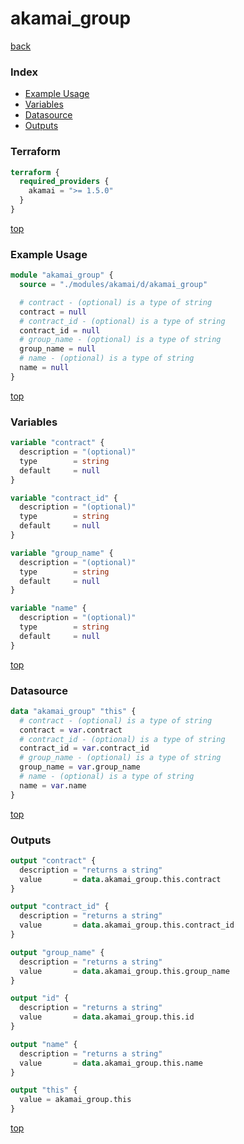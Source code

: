 # akamai_group

[back](../akamai.md)

### Index

- [Example Usage](#example-usage)
- [Variables](#variables)
- [Datasource](#datasource)
- [Outputs](#outputs)

### Terraform

```terraform
terraform {
  required_providers {
    akamai = ">= 1.5.0"
  }
}
```

[top](#index)

### Example Usage

```terraform
module "akamai_group" {
  source = "./modules/akamai/d/akamai_group"

  # contract - (optional) is a type of string
  contract = null
  # contract_id - (optional) is a type of string
  contract_id = null
  # group_name - (optional) is a type of string
  group_name = null
  # name - (optional) is a type of string
  name = null
}
```

[top](#index)

### Variables

```terraform
variable "contract" {
  description = "(optional)"
  type        = string
  default     = null
}

variable "contract_id" {
  description = "(optional)"
  type        = string
  default     = null
}

variable "group_name" {
  description = "(optional)"
  type        = string
  default     = null
}

variable "name" {
  description = "(optional)"
  type        = string
  default     = null
}
```

[top](#index)

### Datasource

```terraform
data "akamai_group" "this" {
  # contract - (optional) is a type of string
  contract = var.contract
  # contract_id - (optional) is a type of string
  contract_id = var.contract_id
  # group_name - (optional) is a type of string
  group_name = var.group_name
  # name - (optional) is a type of string
  name = var.name
}
```

[top](#index)

### Outputs

```terraform
output "contract" {
  description = "returns a string"
  value       = data.akamai_group.this.contract
}

output "contract_id" {
  description = "returns a string"
  value       = data.akamai_group.this.contract_id
}

output "group_name" {
  description = "returns a string"
  value       = data.akamai_group.this.group_name
}

output "id" {
  description = "returns a string"
  value       = data.akamai_group.this.id
}

output "name" {
  description = "returns a string"
  value       = data.akamai_group.this.name
}

output "this" {
  value = akamai_group.this
}
```

[top](#index)